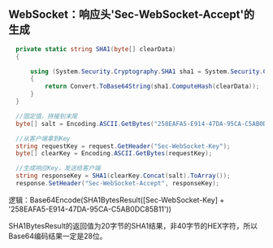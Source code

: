 ## WebSocket：响应头'Sec-WebSocket-Accept'的生成

```csharp
  private static string SHA1(byte[] clearData)
  {

      using (System.Security.Cryptography.SHA1 sha1 = System.Security.Cryptography.SHA1.Create())
      {
          return Convert.ToBase64String(sha1.ComputeHash(clearData));
      }
  }
```

```csharp
  //固定值，拼接到末尾
  byte[] salt = Encoding.ASCII.GetBytes("258EAFA5-E914-47DA-95CA-C5AB0DC85B11");

  //从客户端拿到Key
  string requestKey = request.GetHeader("Sec-WebSocket-Key");
  byte[] clearKey = Encoding.ASCII.GetBytes(requestKey);

  //生成响应Key，发送给客户端
  string responseKey = SHA1(clearKey.Concat(salt).ToArray());
  response.SetHeader("Sec-WebSocket-Accept", responseKey);
```

逻辑：Base64Encode(SHA1BytesResult([Sec-WebSocket-Key] + '258EAFA5-E914-47DA-95CA-C5AB0DC85B11'))

SHA1BytesResult的返回值为20字节的SHA1结果，非40字节的HEX字符，所以Base64编码结果一定是28位。